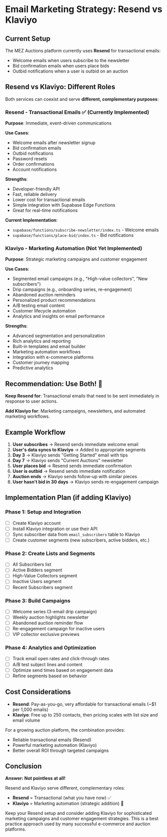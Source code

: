 # Email Marketing Strategy: Resend vs Klaviyo

## Current Setup

The MEZ Auctions platform currently uses **Resend** for transactional emails:

- Welcome emails when users subscribe to the newsletter
- Bid confirmation emails when users place bids
- Outbid notifications when a user is outbid on an auction

## Resend vs Klaviyo: Different Roles

Both services can coexist and serve **different, complementary purposes**:

### Resend - Transactional Emails ✅ (Currently Implemented)

**Purpose**: Immediate, event-driven communications

**Use Cases**:
- Welcome emails after newsletter signup
- Bid confirmation emails
- Outbid notifications
- Password resets
- Order confirmations
- Account notifications

**Strengths**:
- Developer-friendly API
- Fast, reliable delivery
- Lower cost for transactional emails
- Simple integration with Supabase Edge Functions
- Great for real-time notifications

**Current Implementation**:
- `supabase/functions/subscribe-newsletter/index.ts` - Welcome emails
- `supabase/functions/place-bid/index.ts` - Bid notifications

### Klaviyo - Marketing Automation (Not Yet Implemented)

**Purpose**: Strategic marketing campaigns and customer engagement

**Use Cases**:
- Segmented email campaigns (e.g., "High-value collectors", "New subscribers")
- Drip campaigns (e.g., onboarding series, re-engagement)
- Abandoned auction reminders
- Personalized product recommendations
- A/B testing email content
- Customer lifecycle automation
- Analytics and insights on email performance

**Strengths**:
- Advanced segmentation and personalization
- Rich analytics and reporting
- Built-in templates and email builder
- Marketing automation workflows
- Integration with e-commerce platforms
- Customer journey mapping
- Predictive analytics

## Recommendation: Use Both! 🎯

**Keep Resend for**: Transactional emails that need to be sent immediately in response to user actions.

**Add Klaviyo for**: Marketing campaigns, newsletters, and automated marketing workflows.

## Example Workflow

1. **User subscribes** → Resend sends immediate welcome email
2. **User's data syncs to Klaviyo** → Added to appropriate segments
3. **Day 3** → Klaviyo sends "Getting Started" email with tips
4. **Day 7** → Klaviyo sends "Current Auctions" newsletter
5. **User places bid** → Resend sends immediate confirmation
6. **User is outbid** → Resend sends immediate notification
7. **Auction ends** → Klaviyo sends follow-up with similar pieces
8. **User hasn't bid in 30 days** → Klaviyo sends re-engagement campaign

## Implementation Plan (if adding Klaviyo)

### Phase 1: Setup and Integration
- [ ] Create Klaviyo account
- [ ] Install Klaviyo integration or use their API
- [ ] Sync subscriber data from `email_subscribers` table to Klaviyo
- [ ] Create customer segments (new subscribers, active bidders, etc.)

### Phase 2: Create Lists and Segments
- [ ] All Subscribers list
- [ ] Active Bidders segment
- [ ] High-Value Collectors segment
- [ ] Inactive Users segment
- [ ] Recent Subscribers segment

### Phase 3: Build Campaigns
- [ ] Welcome series (3-email drip campaign)
- [ ] Weekly auction highlights newsletter
- [ ] Abandoned auction reminder flow
- [ ] Re-engagement campaign for inactive users
- [ ] VIP collector exclusive previews

### Phase 4: Analytics and Optimization
- [ ] Track email open rates and click-through rates
- [ ] A/B test subject lines and content
- [ ] Optimize send times based on engagement data
- [ ] Refine segments based on behavior

## Cost Considerations

- **Resend**: Pay-as-you-go, very affordable for transactional emails (~$1 per 1,000 emails)
- **Klaviyo**: Free up to 250 contacts, then pricing scales with list size and email volume

For a growing auction platform, the combination provides:
- Reliable transactional emails (Resend)
- Powerful marketing automation (Klaviyo)
- Better overall ROI through targeted campaigns

## Conclusion

**Answer: Not pointless at all!** 

Resend and Klaviyo serve different, complementary roles:
- **Resend** = Transactional (what you have now) ✅
- **Klaviyo** = Marketing automation (strategic addition) 🚀

Keep your Resend setup and consider adding Klaviyo for sophisticated marketing campaigns and customer engagement strategies. This is a best practice approach used by many successful e-commerce and auction platforms.

